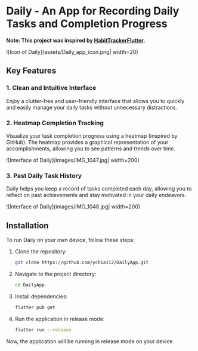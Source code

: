 # Daily - An App for Recording Daily Tasks and Completion Progress
**Note: This project was inspired by [HabitTrackerFlutter](https://github.com/mitchkoko/HabitTrackerFlutter).**

![Icon of Daily](assets/Daily_app_icon.png| width=20)


## Key Features

### 1. Clean and Intuitive Interface

Enjoy a clutter-free and user-friendly interface that allows you to quickly and easily manage your daily tasks without unnecessary distractions.

### 2. Heatmap Completion Tracking

Visualize your task completion progress using a heatmap (inspired by GitHub). The heatmap provides a graphical representation of your accomplishments, allowing you to see patterns and trends over time.

![Interface of Daily](images/IMG_1047.jpg| width=200)

### 3. Past Daily Task History

Daily helps you keep a record of tasks completed each day, allowing you to reflect on past achievements and stay motivated in your daily endeavors.

![Interface of Daily](images/IMG_1048.jpg| width=200)

## Installation

To run Daily on your own device, follow these steps:

1. Clone the repository:

    ```bash
    git clone https://github.com/ychia112/DailyApp.git
    ```

2. Navigate to the project directory:

    ```bash
    cd DailyApp
    ```

3. Install dependencies:

    ```bash
    flutter pub get
    ```

4. Run the application in release mode:

    ```bash
    flutter run --release
    ```

Now, the application will be running in release mode on your device.
